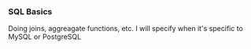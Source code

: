 ### SQL Basics 
Doing joins, aggreagate functions, etc. 
I will specify when it's specific to MySQL or PostgreSQL

